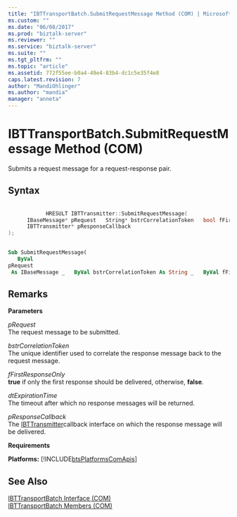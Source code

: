 ```yaml
---
title: "IBTTransportBatch.SubmitRequestMessage Method (COM) | Microsoft Docs"
ms.custom: ""
ms.date: "06/08/2017"
ms.prod: "biztalk-server"
ms.reviewer: ""
ms.service: "biztalk-server"
ms.suite: ""
ms.tgt_pltfrm: ""
ms.topic: "article"
ms.assetid: 772f55ee-b0a4-49e4-83b4-dc1c5e35f4e8
caps.latest.revision: 7
author: "MandiOhlinger"
ms.author: "mandia"
manager: "anneta"
---
```

# IBTTransportBatch.SubmitRequestMessage Method (COM)
Submits a request message for a request-response pair.  
  
## Syntax  
  
```cpp  
  
            HRESULT IBTTransmitter::SubmitRequestMessage(  
      IBaseMessage* pRequest   String* bstrCorrelationToken   bool fFirstResponseOnly   DateTime dtExpirationTime  
      IBTTransmitter* pResponseCallback   
);  
```  
  
```vb  
  
Sub SubmitRequestMessage(  
   ByVal   
pRequest  
 As IBaseMessage _   ByVal bstrCorrelationToken As String _   ByVal fFirstResponseOnly As Boolean _   ByVal dtExpirationTime As DateTime _   ByVal pResponseCallback As IBTTransmitter _)  
```  
  
## Remarks  
 **Parameters**  
  
 *pRequest*  
 The request message to be submitted.  
  
 *bstrCorrelationToken*  
 The unique identifier used to correlate the response message back to the request message.  
  
 *fFirstResponseOnly*  
 **true** if only the first response should be delivered, otherwise, **false**.  
  
 *dtExpirationTime*  
 The timeout after which no response messages will be returned.  
  
 *pResponseCallback*  
 The [IBTTransmitter](../core/ibttransmitter-interface-com.md)callback interface on which the response message will be delivered.  
  
 **Requirements**  
  
 **Platforms:**  [!INCLUDE[btsPlatformsComApis](../includes/btsplatformscomapis-md.md)]  
  
## See Also  
 [IBTTransportBatch Interface (COM)](../core/ibttransportbatch-interface-com.md)   
 [IBTTransportBatch Members (COM)](../core/ibttransportbatch-members-com.md)